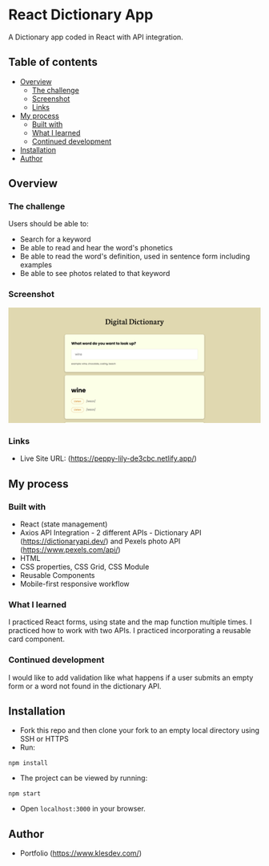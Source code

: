 # React Dictionary App 

A Dictionary app coded in React with API integration.

## Table of contents

- [Overview](#overview)
  - [The challenge](#the-challenge)
  - [Screenshot](#screenshot)
  - [Links](#links)
- [My process](#my-process)
  - [Built with](#built-with)
  - [What I learned](#what-i-learned)
  - [Continued development](#continued-development)
- [Installation](#installation)
- [Author](#author)

## Overview

### The challenge

Users should be able to:

- Search for a keyword
- Be able to read and hear the word's phonetics
- Be able to read the word's definition, used in sentence form including examples
- Be able to see photos related to that keyword

### Screenshot

![](/screenshot.png)

### Links

- Live Site URL: (https://peppy-lily-de3cbc.netlify.app/)

## My process

### Built with

- React (state management)
- Axios API Integration - 2 different APIs - Dictionary API (https://dictionaryapi.dev/) and Pexels photo API (https://www.pexels.com/api/)
- HTML
- CSS properties, CSS Grid, CSS Module
- Reusable Components
- Mobile-first responsive workflow

### What I learned

I practiced React forms, using state and the map function multiple times. I practiced how to work with two APIs. I practiced incorporating a reusable card component.

### Continued development

I would like to add validation like what happens if a user submits an empty form or a word not found in the dictionary API.

## Installation

- Fork this repo and then clone your fork to an empty local directory using SSH or HTTPS
- Run:

```ssh
npm install
```

- The project can be viewed by running:

```ssh
npm start
```

- Open `localhost:3000` in your browser.

## Author

- Portfolio (https://www.klesdev.com/)